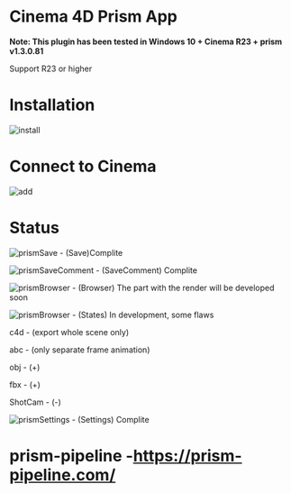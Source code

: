 # Cinema 4D Prism App

**Note: This plugin has been tested in Windows 10 + Cinema R23 + prism v1.3.0.81**

Support R23 or higher

# Installation
![install](https://user-images.githubusercontent.com/21256398/135682316-e4f56de7-5941-4881-bb71-291ea0a477e1.gif)


# Connect to Cinema

![add](https://user-images.githubusercontent.com/21256398/135682583-28b7f798-fe8e-4d99-bb09-5d6dfc643562.gif)


# Status
![prismSave](https://user-images.githubusercontent.com/21256398/127019274-a18eade8-b25b-432e-955e-aa87371c3da6.png) - (Save)Complite

![prismSaveComment](https://user-images.githubusercontent.com/21256398/127019385-4d874611-bac4-472b-ae6f-334be19ef802.png) - (SaveComment) Complite

![prismBrowser](https://user-images.githubusercontent.com/21256398/127019482-acca18b7-4d74-4cde-a922-23966ccf6be1.png) - (Browser) The part with the render will be developed soon

![prismBrowser](https://user-images.githubusercontent.com/21256398/127020465-a7e40fd3-98bc-45b4-b8a9-4ec5a2177977.png) - (States) In development, some flaws

c4d - (export whole scene only)

abc - (only separate frame animation)

obj - (+)

fbx - (+)

ShotCam - (-)



![prismSettings](https://user-images.githubusercontent.com/21256398/127020187-d442100e-6406-4ce1-abc8-a40a39d98ab1.png) - (Settings) Complite





# prism-pipeline -https://prism-pipeline.com/






